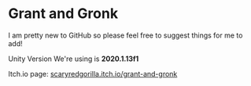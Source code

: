 # Grant and Gronk
I am pretty new to GitHub so please feel free to suggest things for me to add!

Unity Version We're using is **2020.1.13f1**

Itch.io page: [scaryredgorilla.itch.io/grant-and-gronk](https://scaryredgorilla.itch.io/grant-and-gronk)
